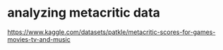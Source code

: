 # analyzing metacritic data
https://www.kaggle.com/datasets/patkle/metacritic-scores-for-games-movies-tv-and-music
